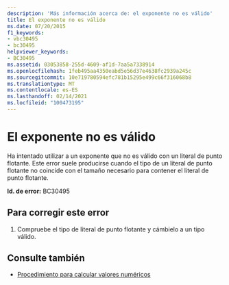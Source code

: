 ```yaml
---
description: 'Más información acerca de: el exponente no es válido'
title: El exponente no es válido
ms.date: 07/20/2015
f1_keywords:
- vbc30495
- bc30495
helpviewer_keywords:
- BC30495
ms.assetid: 03053858-255d-4609-af1d-7aa5a7338914
ms.openlocfilehash: 1feb495aa4350eabd5e56d37e4638fc2939a245c
ms.sourcegitcommit: 10e719780594efc781b15295e499c66f316068b8
ms.translationtype: MT
ms.contentlocale: es-ES
ms.lasthandoff: 02/14/2021
ms.locfileid: "100473195"
---
```

# <a name="exponent-is-not-valid"></a>El exponente no es válido

Ha intentado utilizar a un exponente que no es válido con un literal de punto flotante. Este error suele producirse cuando el tipo de un literal de punto flotante no coincide con el tamaño necesario para contener el literal de punto flotante.  
  
 **Id. de error:** BC30495  
  
## <a name="to-correct-this-error"></a>Para corregir este error  
  
1. Compruebe el tipo de literal de punto flotante y cámbielo a un tipo válido.  
  
## <a name="see-also"></a>Consulte también

- [Procedimiento para calcular valores numéricos](../programming-guide/language-features/operators-and-expressions/how-to-calculate-numeric-values.md)

